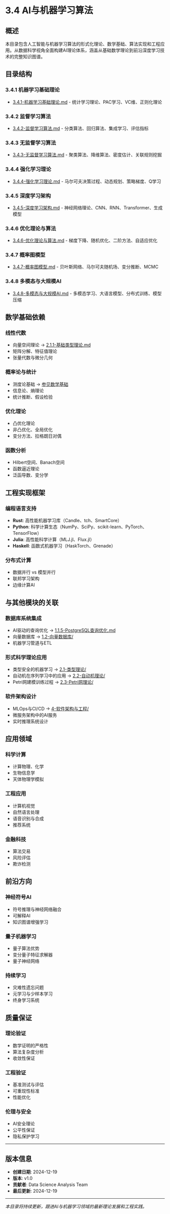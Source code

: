 # 3.4 AI与机器学习算法

## 概述

本目录包含人工智能与机器学习算法的形式化理论、数学基础、算法实现和工程应用。从数据科学视角全面构建AI理论体系，涵盖从基础数学理论到前沿深度学习技术的完整知识图谱。

## 目录结构

### 3.4.1 机器学习基础理论

- [3.4.1-机器学习基础理论.md](./3.4.1-机器学习基础理论.md) - 统计学习理论、PAC学习、VC维、正则化理论

### 3.4.2 监督学习算法

- [3.4.2-监督学习算法.md](./3.4.2-监督学习算法.md) - 分类算法、回归算法、集成学习、评估指标

### 3.4.3 无监督学习算法

- [3.4.3-无监督学习算法.md](./3.4.3-无监督学习算法.md) - 聚类算法、降维算法、密度估计、关联规则挖掘

### 3.4.4 强化学习理论

- [3.4.4-强化学习理论.md](./3.4.4-强化学习理论.md) - 马尔可夫决策过程、动态规划、策略梯度、Q学习

### 3.4.5 深度学习架构

- [3.4.5-深度学习架构.md](./3.4.5-深度学习架构.md) - 神经网络理论、CNN、RNN、Transformer、生成模型

### 3.4.6 优化理论与算法

- [3.4.6-优化理论与算法.md](./3.4.6-优化理论与算法.md) - 梯度下降、随机优化、二阶方法、自适应优化

### 3.4.7 概率图模型

- [3.4.7-概率图模型.md](./3.4.7-概率图模型.md) - 贝叶斯网络、马尔可夫随机场、变分推断、MCMC

### 3.4.8 多模态与大规模AI

- [3.4.8-多模态与大规模AI.md](./3.4.8-多模态与大规模AI.md) - 多模态学习、大语言模型、分布式训练、模型压缩

## 数学基础依赖

### 线性代数

- 向量空间理论 → [2.1.1-基础类型理论.md](../../2-形式科学理论/2.1-类型理论/2.1.1-基础类型理论.md)
- 矩阵分解、特征值理论
- 张量代数与微分几何

### 概率论与统计

- 测度论基础 → [参见数学基础](../../5-数学基础/)
- 信息论、熵理论
- 统计推断、假设检验

### 优化理论

- 凸优化理论
- 非凸优化、全局优化
- 变分方法、拉格朗日对偶

### 函数分析

- Hilbert空间、Banach空间
- 函数逼近理论
- 泛函导数、变分学

## 工程实现框架

### 编程语言支持

- **Rust**: 高性能机器学习库（Candle、tch、SmartCore）
- **Python**: 科学计算生态（NumPy、SciPy、scikit-learn、PyTorch、TensorFlow）
- **Julia**: 高性能科学计算（MLJ.jl、Flux.jl）
- **Haskell**: 函数式机器学习（HaskTorch、Grenade）

### 分布式计算

- 数据并行 vs 模型并行
- 联邦学习架构
- 边缘计算AI

## 与其他模块的关联

### 数据库系统集成

- AI驱动的查询优化 → [1.1.5-PostgreSQL查询优化.md](../../1-数据库系统/1.1-PostgreSQL/1.1.5-PostgreSQL查询优化.md)
- 向量数据库 → [1.2-向量数据库/](../../1-数据库系统/1.2-向量数据库/)
- 机器学习管道与ETL

### 形式科学理论应用

- 类型安全的机器学习 → [2.1-类型理论/](../../2-形式科学理论/2.1-类型理论/)
- 自动机在序列学习中的应用 → [2.2-自动机理论/](../../2-形式科学理论/2.2-自动机理论/)
- Petri网建模训练过程 → [2.3-Petri网理论/](../../2-形式科学理论/2.3-Petri网理论/)

### 软件架构设计

- MLOps与CI/CD → [4-软件架构与工程/](../../4-软件架构与工程/)
- 微服务架构中的AI服务
- 实时推理系统设计

## 应用领域

### 科学计算

- 计算物理、化学
- 生物信息学
- 天体物理学模拟

### 工程应用

- 计算机视觉
- 自然语言处理
- 语音识别与合成
- 推荐系统

### 金融科技

- 算法交易
- 风险评估
- 欺诈检测

## 前沿方向

### 神经符号AI

- 符号推理与神经网络融合
- 可解释AI
- 知识图谱增强学习

### 量子机器学习

- 量子算法优势
- 变分量子特征求解器
- 量子神经网络

### 持续学习

- 灾难性遗忘问题
- 元学习与少样本学习
- 终身学习系统

## 质量保证

### 理论验证

- 数学证明的严格性
- 算法复杂度分析
- 收敛性保证

### 工程验证

- 基准测试与评估
- 可重现性标准
- 性能优化

### 伦理与安全

- AI安全理论
- 公平性保证
- 隐私保护学习

---

## 版本信息

- **创建日期**: 2024-12-19
- **版本**: v1.0
- **贡献者**: Data Science Analysis Team
- **最后更新**: 2024-12-19

---

*本目录将持续更新，跟进AI与机器学习领域的最新理论发展和工程实践。*
